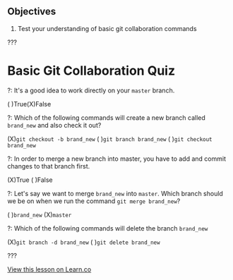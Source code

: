 ## Objectives

1. Test your understanding of basic git collaboration commands

???

# Basic Git Collaboration Quiz

?: It's a good idea to work directly on your `master` branch.

( )True(X)False

?: Which of the following commands will create a new branch called `brand_new` and also check it out?

(X)`git checkout -b brand_new` ( )`git branch brand_new` ( )`git checkout brand_new`

?: In order to merge a new branch into master, you have to add and commit changes to that branch first.

(X)True ( )False

?: Let's say we want to merge `brand_new` into `master`. Which branch should we be on when we run the command `git merge brand_new`?

( )`brand_new` (X)`master`


?: Which of the following commands will delete the branch `brand_new`

(X)`git branch -d brand_new` ( )`git delete brand_new`

???

<a href='https://learn.co/lessons/git-collaboration-quiz' data-visibility='hidden'>View this lesson on Learn.co</a>
